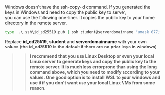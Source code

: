 Windows doesn't have the ssh-copy-id command. If you generated the keys in Windows and need to copy the public key to server,  
you can use the following one-liner.  It copies the public key to your home directory in the remote server.  

````bat
type  .\.ssh\id_ed25519.pub | ssh student@serverdomainname "umask 077; test -d .ssh || mkdir .ssh ; cat >> .ssh/authorized_keys"  
````
Replace **id_ed25519**, **student** and **serverdomainname** with your own values (the id_ed25519 is the default if there are no prior keys in windows) 


>>**I recommend that you use Linux Desktop or even your local Linux server to generate keys and copy the public key to the remote server. It is much less errorprone than using the long command above, which you need to modify according to your values.  One good option is to install WSL to your windows and use it if you don't want use your local Linux VMs from some reason.**

